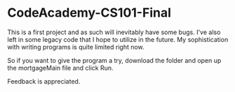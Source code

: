 # CodeAcademy-CS101-Final

This is a first project and as such will inevitably have some bugs. I've also left in some legacy code that I hope to utilize in the future. My sophistication with writing programs is quite limited right now. 

So if you want to give the program a try, download the folder and open up the mortgageMain file and click Run.

Feedback is appreciated.

